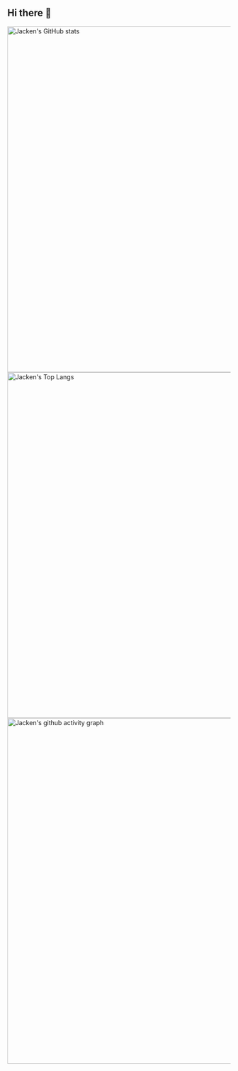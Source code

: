 ## Hi there 👋

<div>
  <img alt="Jacken's GitHub stats" src="https://github-readme-stats.vercel.app/api?username=JackHaozhu" width="779">
</div>
<div>

  <img alt="Jacken's Top Langs" src="https://github-readme-stats.vercel.app/api/top-langs/?username=JackHaozhu" width="779">
</div>

<div>
  <img alt="Jacken's github activity graph" src="https://github-readme-activity-graph.vercel.app/graph?username=JackHaozhu&theme=react" width="779">
</div>
